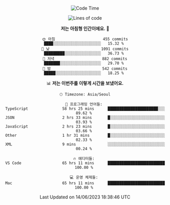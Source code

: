 <div align="center">

<br />

 <!--START_SECTION:waka-->
![Code Time](http://img.shields.io/badge/Code%20Time-804%20hrs%2010%20mins-blue)

![Lines of code](https://img.shields.io/badge/%EC%A0%80%EB%8A%94%20%EC%97%AC%ED%83%9C%EA%B9%8C%EC%A7%80%20-3.1%20million%20%EC%A4%84%EC%9D%98%20%EC%BD%94%EB%93%9C%EB%A5%BC%20%EC%9E%91%EC%84%B1%ED%96%88%EC%96%B4%EC%9A%94.-blue)

**저는 아침형 인간이에요. 🐤** 

```text
🌞 아침                     455 commits         ████░░░░░░░░░░░░░░░░░░░░░   15.32 % 
🌆 낮　                     1091 commits        █████████░░░░░░░░░░░░░░░░   36.73 % 
🌃 저녁                     882 commits         ███████░░░░░░░░░░░░░░░░░░   29.70 % 
🌙 밤　                     542 commits         █████░░░░░░░░░░░░░░░░░░░░   18.25 % 
```


📊 **저는 이번주를 이렇게 시간을 보냈어요.** 

```text
🕑︎ Timezone: Asia/Seoul

💬 프로그래밍 언어들: 
TypeScript               58 hrs 25 mins      ██████████████████████░░░   89.62 % 
JSON                     2 hrs 33 mins       █░░░░░░░░░░░░░░░░░░░░░░░░   03.93 % 
JavaScript               2 hrs 23 mins       █░░░░░░░░░░░░░░░░░░░░░░░░   03.66 % 
Other                    1 hr 31 mins        █░░░░░░░░░░░░░░░░░░░░░░░░   02.33 % 
XML                      9 mins              ░░░░░░░░░░░░░░░░░░░░░░░░░   00.24 % 

🔥 에디터들: 
VS Code                  65 hrs 11 mins      █████████████████████████   100.00 % 

💻 운영 체제들: 
Mac                      65 hrs 11 mins      █████████████████████████   100.00 % 
```


 Last Updated on 14/06/2023 18:38:46 UTC
<!--END_SECTION:waka-->

</div>
